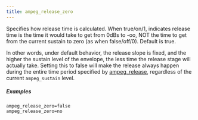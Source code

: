 ```yaml
---
title: ampeg_release_zero
---
```

Specifies how release time is calculated. When true/on/1, indicates release time
is the time it would take to get from 0dBs to -oo, NOT the time to get from
the current sustain to zero (as when false/off/0). Default is true.

In other words, under default behavior, the release slope is fixed,
and the higher the sustain level of the envelope, the less time the release
stage will actually take. Setting this to false will make the release always
happen during the entire time period specified by [ampeg_release]((eg_type)_release),
regardless of the current `ampeg_sustain` level.

##### Examples

```
ampeg_release_zero=false
ampeg_release_zero=no
```
